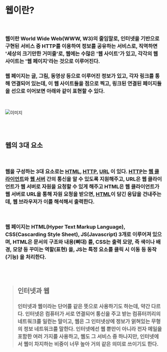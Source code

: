 # **웹이란?**

<br>

### **웹이란 World Wide Web(WWW, W3)의 줄임말로, 인터넷을 기반으로 구현된 서비스 중 HTTP를 이용하여 정보를 공유하는 서비스**로, 직역하면 '세상의 크기만한 거미줄'로, 웹에는 수많은 '웹 사이트'가 있고, 각각의 웹 사이트는 '웹 페이지'라는 것으로 이루어진다.  



###  웹 페이지는 글, 그림, 동영상 등으로 이루어진 정보가 있고, 각자 링크를 통해 연결되어 있는데, 이 웹 사이트들을 점으로 찍고, 링크된 연결된 페이지들을 선으로 이어보면 아래와 같이 표현할 수 있다.

<br>

![이미지](https://www.betterweb.or.kr/wp-content/uploads/2013/12/Screenshot-from-2013-12-30-165448.png)

<br><br>

## **웹의 3대 요소**

<br>

### **웹을 구성하는 3대 요소로는 [HTML](#웹-페이지는-htmlhyper-text-markup-language-csscascarding-style-sheet-jsjavascript-3개로-이루어져-있으며-html은-문서의-구조와-내용뼈대를-css는-출력-모양-즉-색이나-배경-모양-등-꾸미는-역할표현을-js는-특정-요소를-클릭-시-이동-등-동작기능-을-처리한다), [HTTP](HTTP.md), [URL](URL.md)** 이 있다. [HTTP](HTTP.md)는  [웹 클라이언트]()와 [웹 서버]() 간의 통신을 알 수 있도록 지원해주고, URL은 웹 클라이언트가 웹 서버로 자원을 요청할 수 있게 해주고 HTML은 웹 클라이언트가 웹 서버로 URL을 통해 자원 요청을 받으면, [HTML]()이 담긴 응답을 건내주는데, 웹 브라우저가 이를 해석해서 출력한다.

<br>

### **웹 페이지는 HTML(Hyper Text Markup Language), CSS(Cascarding Style Sheet), JS(Javascript)** 3개로 이루어져 있으며, **HTML은 문서의 구조와 내용(뼈대)** 를, **CSS는 출력 모양, 즉 색이나 배경, 모양 등 꾸미는 역할(표현)** 을, **JS는 특정 요소를 클릭 시 이동 등 동작(기능)** 을 처리한다.

<br><br>

> ## **인터넷과 웹**
> ### 인터넷과 웹이라는 단어를 같은 뜻으로 사용하기도 하는데, 약간 다르다. **인터넷은 컴퓨터가 서로 연결되어 통신을 주고 받는 컴퓨터끼리의 네트워크**를 일컫는 말이고, **웹은 그 인터넷상에 정보가 얽혀있는 무형의 정보 네트워크**를 말한다. 인터넷에선 웹 뿐만이 아니라 전자 메일을 포함한 여러 가지를 사용하고, 웹도 그 서비스 중 하나지만, 인터넷에서 웹이 차지하는 비중이 너무 높아 거의 같은 의미로 쓰이기도 한다.

